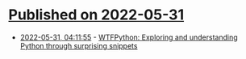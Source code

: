 # [Published on 2022-05-31](index.md)

* [2022-05-31, 04:11:55](https://news.ycombinator.com/item?id=31566031) - [WTFPython: Exploring and understanding Python through surprising snippets](https://github.com/satwikkansal/wtfpython)
